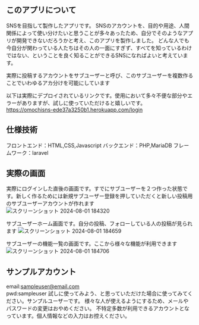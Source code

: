 ## このアプリについて
SNSを目指して製作したアプリです。
SNSのアカウントを、目的や用途、人間関係によって使い分けたいと思うことが多々あったため、自分でそのようなアプリが開発できないだろうかと考え、このアプリを製作しました。
どんな人でも今自分が関わっている人たちはその人の一面にすぎず、すべてを知っているわけではない、ということを良く知ることができるSNSになればよいと考えています。

実際に投稿するアカウントをサブユーザーと呼び、このサブユーザーを複数作ることでいわゆるアカ分けを可能にしています

以下は実際にデプロイされているリンクです。使用において多々不便な部分やエラーがありますが、試しに使っていただけると嬉しいです。
https://omochisns-ede37a3250b1.herokuapp.com/login 

## 仕様技術
フロントエンド：HTML,CSS,Javascript
バックエンド：PHP,MariaDB
フレームワーク：laravel



## 実際の画面
実際にログインした直後の画面です。すでにサブユーザーを２つ作った状態です。新しく作るためには新規サブユーザー登録を押していただくと新しい投稿用のサブユーザーアカウントが作れます
![スクリーンショット 2024-08-01 184320](https://github.com/user-attachments/assets/249ea4c8-5dee-4795-b5e6-a1c6797e2195)

サブユーザーホーム画面です。自分の投稿、フォローしている人の投稿が見られます
![スクリーンショット 2024-08-01 184659](https://github.com/user-attachments/assets/b043a273-459c-4d10-a085-23c2a44a21d2)

サブユーザーの機能一覧の画面です。ここから様々な機能が利用できます
![スクリーンショット 2024-08-01 184706](https://github.com/user-attachments/assets/42d25b48-6ac1-46f5-a81b-6ccd1db22f29)

## サンプルアカウント
email:sampleuser@email.com   
pwd:sampleuser
試しに使ってみよう、と思っていただけた場合に使ってみてください。サンプルユーザーです。
様々な人が使えるようにするため、メールやパスワードの変更はおやめください。
不特定多数が利用できるアカウントとなっています。個人情報などの入力はお控えください。
